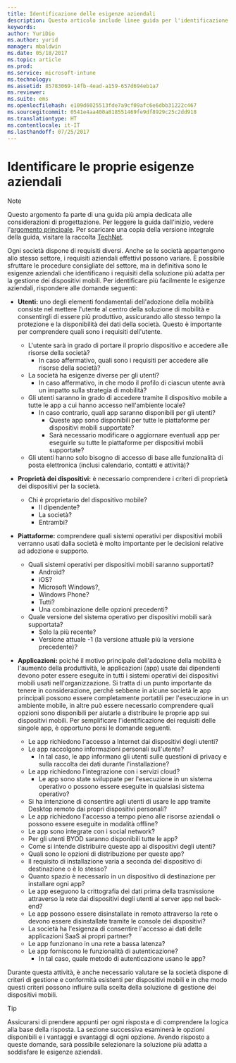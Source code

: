```yaml
---
title: Identificazione delle esigenze aziendali
description: Questo articolo include linee guida per l'identificazione di esigenze aziendali necessarie per giustificare l'adozione della gestione di dispositivi mobili.
keywords: 
author: YuriDio
ms.author: yurid
manager: mbaldwin
ms.date: 05/18/2017
ms.topic: article
ms.prod: 
ms.service: microsoft-intune
ms.technology: 
ms.assetid: 85783069-14fb-4ead-a159-657d694eb1a7
ms.reviewer: 
ms.suite: ems
ms.openlocfilehash: e109d6025513fde7a9cf09afc6e6dbb31222c467
ms.sourcegitcommit: 0541e4aa400a818551469fe9df8929c25c2dd918
ms.translationtype: HT
ms.contentlocale: it-IT
ms.lasthandoff: 07/25/2017
---
```

# <a name="identify-your-business-needs"></a>Identificare le proprie esigenze aziendali

>[!NOTE]
>Questo argomento fa parte di una guida più ampia dedicata alle considerazioni di progettazione. Per leggere la guida dall'inizio, vedere l'[argomento principale](mdm-design-considerations-guide.md). Per scaricare una copia della versione integrale della guida, visitare la raccolta [TechNet](https://gallery.technet.microsoft.com/Mobile-Device-Management-7d401582).

Ogni società dispone di requisiti diversi. Anche se le società appartengono allo stesso settore, i requisiti aziendali effettivi possono variare. È possibile sfruttare le procedure consigliate del settore, ma in definitiva sono le esigenze aziendali che identificano i requisiti della soluzione più adatta per la gestione dei dispositivi mobili.
Per identificare più facilmente le esigenze aziendali, rispondere alle domande seguenti:

- **Utenti:** uno degli elementi fondamentali dell'adozione della mobilità consiste nel mettere l'utente al centro della soluzione di mobilità e consentirgli di essere più produttivo, assicurando allo stesso tempo la protezione e la disponibilità dei dati della società. Questo è importante per comprendere quali sono i requisiti dell'utente.
    - L'utente sarà in grado di portare il proprio dispositivo e accedere alle risorse della società?
        - In caso affermativo, quali sono i requisiti per accedere alle risorse della società?
    - La società ha esigenze diverse per gli utenti?
        - In caso affermativo, in che modo il profilo di ciascun utente avrà un impatto sulla strategia di mobilità?
    - Gli utenti saranno in grado di accedere tramite il dispositivo mobile a tutte le app a cui hanno accesso nell'ambiente locale?
        - In caso contrario, quali app saranno disponibili per gli utenti?
            - Queste app sono disponibili per tutte le piattaforme per dispositivi mobili supportate?
            - Sarà necessario modificare o aggiornare eventuali app per eseguirle su tutte le piattaforme per dispositivi mobili supportate?
    - Gli utenti hanno solo bisogno di accesso di base alle funzionalità di posta elettronica (inclusi calendario, contatti e attività)?

- **Proprietà dei dispositivi:** è necessario comprendere i criteri di proprietà dei dispositivi per la società.
    - Chi è proprietario del dispositivo mobile?
        - Il dipendente?
        - La società?  
        - Entrambi?
- **Piattaforme:** comprendere quali sistemi operativi per dispositivi mobili verranno usati dalla società è molto importante per le decisioni relative ad adozione e supporto.
    - Quali sistemi operativi per dispositivi mobili saranno supportati?
        - Android?
        - iOS?
        - Microsoft Windows?,
        - Windows Phone?
        - Tutti?
        - Una combinazione delle opzioni precedenti?
    - Quale versione del sistema operativo per dispositivi mobili sarà supportata?
        - Solo la più recente?
        - Versione attuale -1 (la versione attuale più la versione precedente)?
- **Applicazioni:** poiché il motivo principale dell'adozione della mobilità è l'aumento della produttività, le applicazioni (app) usate dai dipendenti devono poter essere eseguite in tutti i sistemi operativi dei dispositivi mobili usati nell'organizzazione. Si tratta di un punto importante da tenere in considerazione, perché sebbene in alcune società le app principali possono essere completamente portatili per l'esecuzione in un ambiente mobile, in altre può essere necessario comprendere quali opzioni sono disponibili per aiutarle a distribuire le proprie app sui dispositivi mobili. Per semplificare l'identificazione dei requisiti delle singole app, è opportuno porsi le domande seguenti.
    - Le app richiedono l'accesso a Internet dai dispositivi degli utenti?
    - Le app raccolgono informazioni personali sull'utente?
        - In tal caso, le app informano gli utenti sulle questioni di privacy e sulla raccolta dei dati durante l'installazione?
    - Le app richiedono l'integrazione con i servizi cloud?
        - Le app sono state sviluppate per l'esecuzione in un sistema operativo o possono essere eseguite in qualsiasi sistema operativo?
    - Si ha intenzione di consentire agli utenti di usare le app tramite Desktop remoto dai propri dispositivi personali?
    - Le app richiedono l'accesso a tempo pieno alle risorse aziendali o possono essere eseguite in modalità offline?
    - Le app sono integrate con i social network?
    - Per gli utenti BYOD saranno disponibili tutte le app?
    - Come si intende distribuire queste app ai dispositivi degli utenti?
    - Quali sono le opzioni di distribuzione per queste app?
    - Il requisito di installazione varia a seconda del dispositivo di destinazione o è lo stesso?
    - Quanto spazio è necessario in un dispositivo di destinazione per installare ogni app?
    - Le app eseguono la crittografia dei dati prima della trasmissione attraverso la rete dai dispositivi degli utenti al server app nel back-end?
    - Le app possono essere disinstallate in remoto attraverso la rete o devono essere disinstallate tramite le console dei dispositivi?
    - La società ha l'esigenza di consentire l'accesso ai dati delle applicazioni SaaS ai propri partner?
    - Le app funzionano in una rete a bassa latenza?
    - Le app forniscono le funzionalità di autenticazione?
        - In tal caso, quale metodo di autenticazione usano le app?

Durante questa attività, è anche necessario valutare se la società dispone di criteri di gestione e conformità esistenti per dispositivi mobili e in che modo questi criteri possono influire sulla scelta della soluzione di gestione dei dispositivi mobili.

>[!TIP]
> Assicurarsi di prendere appunti per ogni risposta e di comprendere la logica alla base della risposta. La sezione successiva esaminerà le opzioni disponibili e i vantaggi e svantaggi di ogni opzione.  Avendo risposto a queste domande, sarà possibile selezionare la soluzione più adatta a soddisfare le esigenze aziendali.
